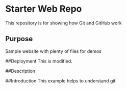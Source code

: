 # Starter Web Repo

This repository is for showing how Git and GitHub work

## Purpose

Sample website with plenty of files for demos

##Deployment
This is modified.

##Description

##Introduction
This example helps to understand git